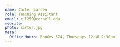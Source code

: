 ```yaml
---
name: Carter Larsen
role: Teaching Assistant
email: cjl259@cornell.edu
website: 
photo: carter.jpg
meta:
  Office Hours: Rhodes 574, Thursdays 12:30-2:30pm
---
```

